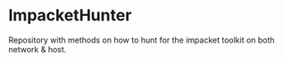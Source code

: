 # ImpacketHunter
Repository with methods on how to hunt for the impacket toolkit on both network &amp; host.
